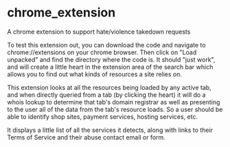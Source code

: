 # chrome_extension
A chrome extension to support hate/violence takedown requests

To test this extension out, you can download the code and navigate to chrome://extensions on your chrome browser. Then click on "Load unpacked" and find the directory where the code is. It should "just work", and will create a little heart in the extension area of the search bar which allows you to find out what kinds of resources a site relies on.

This extension looks at all the resources being loaded by any active tab, and when directly queried from a tab (by clicking the heart) it will do a whois lookup to determine that tab's domain registrar as well as presenting to the user all of the data from the tab's resource loads. So a user should be able to identify shop sites, payment services, hosting services, etc.

It displays a little list of all the services it detects, along with links to their Terms of Service and their abuse contact email or form.

